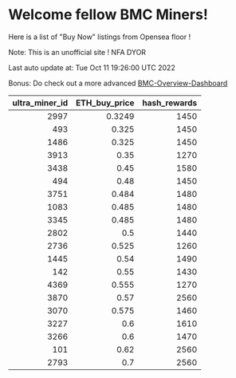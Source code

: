 # Welcome fellow BMC Miners!
Here is a list of "Buy Now" listings from Opensea floor !

Note: This is an unofficial site ! NFA DYOR

Last auto update at: Tue Oct 11 19:26:00 UTC 2022

Bonus: Do check out a more advanced [BMC-Overview-Dashboard](https://dune.com/defifunk/BMC-Overview-Dashboard)


|   ultra_miner_id |   ETH_buy_price |   hash_rewards |
|-----------------:|----------------:|---------------:|
|             2997 |          0.3249 |           1450 |
|              493 |          0.325  |           1450 |
|             1486 |          0.325  |           1450 |
|             3913 |          0.35   |           1270 |
|             3438 |          0.45   |           1580 |
|              494 |          0.48   |           1450 |
|             3751 |          0.484  |           1480 |
|             1083 |          0.485  |           1480 |
|             3345 |          0.485  |           1480 |
|             2802 |          0.5    |           1440 |
|             2736 |          0.525  |           1260 |
|             1445 |          0.54   |           1490 |
|              142 |          0.55   |           1430 |
|             4369 |          0.555  |           1270 |
|             3870 |          0.57   |           2560 |
|             3070 |          0.575  |           1460 |
|             3227 |          0.6    |           1610 |
|             3266 |          0.6    |           1470 |
|              101 |          0.62   |           2560 |
|             2793 |          0.7    |           2560 |